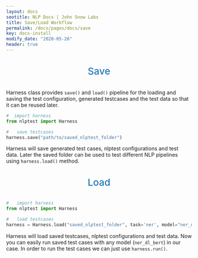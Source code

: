 ```yaml
---
layout: docs
seotitle: NLP Docs | John Snow Labs
title: Save/Load Workflow
permalink: /docs/pages/docs/save
key: docs-install
modify_date: "2020-05-26"
header: true
---
```


<div class="main-docs" markdown="1"><div class="h3-box" markdown="1">

<div class="heading" id="saving">Save</div>

Harness class provides `save()` and `load()` pipeline for the loading and saving the test configuration, generated testcases and the test data so that it can be reused later.
      
```python
#  import harness
from nlptest import Harness

#   save testcases   
harness.save("path/to/saved_nlptest_folder")
```

Harness will save generated test cases, nlptest configurations and test data. Later the saved folder can be used to test
 different NLP pipelines using `harness.load()` method.

 <div class="heading" id="loading">Load</div>
 
```python
#   import harness
from nlptest import Harness

#   load testcases
harness = Harness.load("saved_nlptest_folder", task='ner', model="ner_dl_bert", hub="johnsnowlabs")
```

Harness will load saved testcases, nlptest configurations and test data. Now you can easily run saved test cases with any model
(`ner_dl_bert`) in our case. In order to run the test cases we can just use `harness.run()`.

<style>
  .heading {
    text-align: center;
    font-size: 26px;
    font-weight: 500;
    padding-top: 20px;
    padding-bottom: 20px;
  }

  #saving {
    color: #1E77B7;
  }
  
  #loading {
    color: #1E77B7;
  }
  

</style>

</div></div>